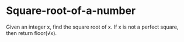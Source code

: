 # Square-root-of-a-number
Given an integer x, find the square root of x. If x is not a perfect square, then return floor(√x).
